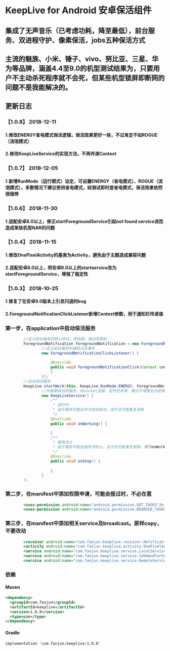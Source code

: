 # KeepLive for Android 安卓保活组件
## 集成了无声音乐（已考虑功耗，降至最低），前台服务、双进程守护、像素保活，jobs五种保活方式
## 主流的魅族、小米、锤子、vivo、努比亚、三星、华为等品牌，涵盖4.4至9.0的机型测试结果为，只要用户不主动杀死程序就不会死，但某些机型锁屏即断网的问题不是我能解决的。
## 更新日志
### 【1.0.8】 2018-12-11
#### 1.修改ENERGY省电模式保活逻辑，保活效果更好一些，不过肯定不如ROGUE（流氓模式）
#### 2.修改KeepLiveService的实现方法，不再传递Context
### 【1.0.7】 2018-12-05 
#### 1.新增RunMode（运行模式）设定，可设置ENERGY（省电模式）、ROGUE（流氓模式），多数情况下建议使用省电模式，经测试即时是省电模式，保活效果依然很强悍
### 【1.0.6】 2018-11-30 
#### 1.适配安卓8.0以上，修正startForegroundService引起not found service进而造成某些机型NAR的问题
### 【1.0.4】 2018-11-15 
#### 1.修改OnePixelActivity的基类为Activity，避免由于主题造成兼容问题
#### 2.适配安卓8.0以上，将安卓8.0以上的startservice改为startForegroundService，增强了稳定性
### 【1.0.3】 2018-10-25 
#### 1.修复了在安卓9.0版本上引发闪退的bug
#### 2.ForegroundNotificationClickListener新增Context参数，用于通知栏传递值
### 第一步，在application中启动保活服务
```Java
        //定义前台服务的默认样式。即标题、描述和图标
        ForegroundNotification foregroundNotification = new ForegroundNotification("测试","描述", R.mipmap.ic_launcher,
                //定义前台服务的通知点击事件
                new ForegroundNotificationClickListener() {
                    
                    @Override
                    public void foregroundNotificationClick(Context context, Intent intent) {
                    }
                });
        //启动保活服务
        KeepLive.startWork(this, KeepLive.RunMode.ENERGY, foregroundNotification,
                //你需要保活的服务，如socket连接、定时任务等，建议不用匿名内部类的方式在这里写
                new KeepLiveService() {
                    /**
                     * 运行中
                     * 由于服务可能会多次自动启动，该方法可能重复调用
                     */
                    @Override
                    public void onWorking() {

                    }
                    /**
                     * 服务终止
                     * 由于服务可能会被多次终止，该方法可能重复调用，需同onWorking配套使用，如注册和注销broadcast
                     */
                    @Override
                    public void onStop() {
                        
                    }
                }
        );
```
### 第二步，在manifest中添加权限申请，可能会报过时，不必在意
```Xml
        <uses-permission android:name="android.permission.GET_TASKS"/>
        <uses-permission android:name="android.permission.REORDER_TASKS"/>
```
### 第三步，在manifest中添加相关service及broadcast。原样copy，不要改动
```Xml
        <receiver android:name="com.fanjun.keeplive.receiver.NotificationClickReceiver"/>
        <activity android:name="com.fanjun.keeplive.activity.OnePixelActivity"/>
        <service android:name="com.fanjun.keeplive.service.LocalService"/>
        <service android:name="com.fanjun.keeplive.service.JobHandlerService" android:permission="android.permission.BIND_JOB_SERVICE"/>
        <service android:name="com.fanjun.keeplive.service.RemoteService" android:process=":remote"/>
```
### 依赖
#### Maven
```Xml
<dependency>
  <groupId>com.fanjun</groupId>
  <artifactId>keeplive</artifactId>
  <version>1.0.8</version>
  <type>pom</type>
</dependency>
```
#### Gradle
```Xml
implementation 'com.fanjun:keeplive:1.0.8'
```
